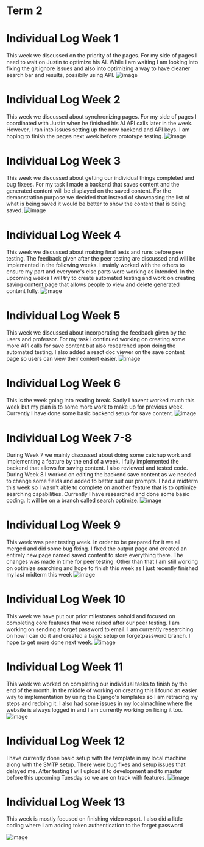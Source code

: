 

# Term 2
# Individual Log Week 1 
This week we discussed on the priority of the pages. For my side of pages I need to wait on Justin to optimize his AI. While I am waiting I am looking into fixing the git ignore issues and also into optimizing a way to have cleaner search bar and results, possibily using API. 
![image](https://github.com/COSC-499-W2023/year-long-project-team-11/assets/90084005/719e69a8-5a9a-4ecb-a6fb-44e824e9c6d0)

# Individual Log Week 2
This week we discussed about synchronizing pages. For my side of pages I coordinated with Justin when he finished his AI API calls later in the week. However, I ran into issues setting up the new backend and API keys. I am hoping to finish the pages next week before prototype testing.
![image](https://github.com/COSC-499-W2023/year-long-project-team-11/assets/90084005/78e7be22-5580-4013-8cfa-78bb2074e9c0)

# Individual Log Week 3
This week we discussed about getting our individual things completed and bug fixees. For my task I made a backend that saves content and the generated content will be displayed on the saved content. For the demonstration purpose we decided that instead of showcasing the list of what is being saved it would be better to show the content that is being saved. 
![image](https://github.com/COSC-499-W2023/year-long-project-team-11/assets/90084005/b6e8abe4-6c4b-4041-861d-656789ddec7a)

# Individual Log Week 4
This week we discussed about making final tests and runs before peer testing.  The feedback given after the peer testing are discussed and will be implemented in the following weeks. I mainly worked with the others to ensure my part and everyone's else parts were working as intended. In the upcoming weeks I will try to create automated testing and work on creating saving content page that allows people to view and delete generated content fully. 
![image](https://github.com/COSC-499-W2023/year-long-project-team-11/assets/90084005/9bd3ae3a-b35b-4065-b312-d41cbcb2177d)

# Individual Log Week 5
This week we discussed about incorporating the feedback given by the users and professor. For my task I continued working on creating some more API calls for save content but also researched upon doing the automated testing. I also added a react doc viewer on the save content page so users can view their content easier. 
![image](https://github.com/COSC-499-W2023/year-long-project-team-11/assets/90084005/6f793ce9-9b24-4f0c-91fd-1cd6274ab9ca)
# Individual Log Week 6
This is the week going into reading break. Sadly I havent worked much this week but my plan is to some more work to make up for previous week. Currently I have done some basic backend setup for save content. 
![image](https://github.com/COSC-499-W2023/year-long-project-team-11/assets/90084005/f3d93b50-df8f-4d5e-922d-ce03d56029a6)
# Individual Log Week 7-8
During Week 7 we mainly discussed about doing some catchup work and implementing a feature by the end of a week. I fully implemented the backend that allows for saving content. I also reviewed and tested code. During Week 8 I worked on editing the backend save content as we needed to change some fields and added to better suit our prompts. I had a midterm this week so I wasn't able to complete on another feature that is to optimize searching capabilities. Currently I have researched and done some basic coding. It will be on a branch called search optimize. 
![image](https://github.com/COSC-499-W2023/year-long-project-team-11/assets/90084005/dc473eb1-8b4e-4313-ac77-c98f002b2940)
# Individual Log Week 9
This week was peer testing week. In order to be prepared for it we all merged and did some bug fixing. I fixed the output page and created an entirely new page named saved content to store everything there. The changes was made in time for peer testing. Other than that I am still working on optimize searching and hope to finish this week as I just recently finished my last midterm this week 
![image](https://github.com/COSC-499-W2023/year-long-project-team-11/assets/90084005/1c94229d-28b9-4b44-8d35-c78a4ecab8f5)

# Individual Log Week 10
This week we have put our prior milestones onhold and focused on completing core features that were raised after our peer testing. I am working on sending a forget password to email. I am currently researching on how I can do it and created a basic setup on forgetpassword branch. I hope to get more done next week.
![image](https://github.com/COSC-499-W2023/year-long-project-team-11/assets/90084005/cf497a30-d71a-457e-8aa9-50a3d35be326)

# Individual Log Week 11
This week we worked on completing our individual tasks to finish by the end of the month. In the middle of working on creating this I found an easier way to implementation by using the Django's templates so I am retracing my steps and redoing it. I also had some issues in my localmachine where the website is always logged in and I am currently working on fixing it too. 
![image](https://github.com/COSC-499-W2023/year-long-project-team-11/assets/90084005/41561d6e-aeec-42b0-859c-d95d15149ee8)

# Individual Log Week 12 
I have currently done basic setup with the template in my local machine along with the SMTP setup. There were bug fixes and setup issues that delayed me. After testing I will upload it to development and to master before this upcoming Tuesday so we are on track with features. 
![image](https://github.com/COSC-499-W2023/year-long-project-team-11/assets/90084005/aacb72c2-f9b0-4f70-bb60-bef6c60f3f51)
# Individual Log Week 13
This week is mostly focused on finishing video report. I also did a little coding where I am adding token authentication to the forget password

![image](https://github.com/COSC-499-W2023/year-long-project-team-11/assets/90084005/8057e5b2-204e-42bc-aa3e-d6041e1f63cd)
